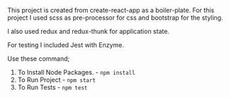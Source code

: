 This project is created from create-react-app as a boiler-plate.
For this project I used scss as pre-processor for css and bootstrap for the styling.

I also used redux and redux-thunk for application state.

For testing I included Jest with Enzyme.

Use these command;
1. To Install Node Packages. - `npm install`
2. To Run Project - `npm start`
3. To Run Tests - `npm test`
